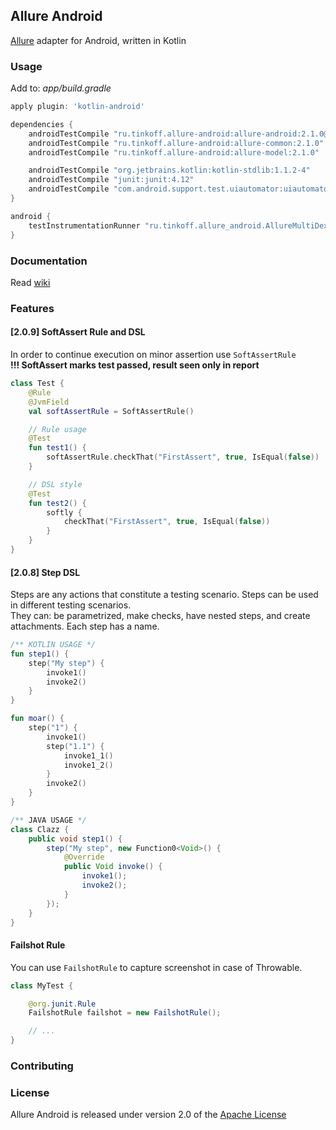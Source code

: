 [license]: http://www.apache.org/licenses/LICENSE-2.0 "Apache License 2.0"
[allure2]: https://github.com/allure-framework/allure2
[wiki]: https://github.com/TinkoffCreditSystems/allure-android/wiki
[contributing]: CONTRIBUTING.md

## Allure Android
[Allure][allure2] adapter for Android, written in Kotlin


### Usage
Add to: _app/build.gradle_
```gradle
apply plugin: 'kotlin-android'

dependencies {
    androidTestCompile "ru.tinkoff.allure-android:allure-android:2.1.0@aar"
    androidTestCompile "ru.tinkoff.allure-android:allure-common:2.1.0"
    androidTestCompile "ru.tinkoff.allure-android:allure-model:2.1.0"

    androidTestCompile "org.jetbrains.kotlin:kotlin-stdlib:1.1.2-4"
    androidTestCompile "junit:junit:4.12"
    androidTestCompile "com.android.support.test.uiautomator:uiautomator-v18:2.1.2"
}

android {
    testInstrumentationRunner "ru.tinkoff.allure_android.AllureMultiDexRunner"
}

```

### Documentation

Read [wiki]

### Features
#### [2.0.9] SoftAssert Rule and DSL
In order to continue execution on minor assertion use `SoftAssertRule`<br />
**!!! SoftAssert marks test passed, result seen only in report**

```kotlin
class Test {
    @Rule
    @JvmField
    val softAssertRule = SoftAssertRule()

    // Rule usage
    @Test
    fun test1() {
        softAssertRule.checkThat("FirstAssert", true, IsEqual(false))
    }

    // DSL style
    @Test
    fun test2() {
        softly {
            checkThat("FirstAssert", true, IsEqual(false))
        }
    }
}
```

#### [2.0.8] Step DSL
Steps are any actions that constitute a testing scenario. Steps can be used in different testing scenarios. <br />
They can: be parametrized, make checks, have nested steps, and create attachments. Each step has a name.

```kotlin
/** KOTLIN USAGE */
fun step1() {
    step("My step") {
		invoke1()
		invoke2()
    }
}

fun moar() {
    step("1") {
        invoke1()
        step("1.1") {
            invoke1_1()
            invoke1_2()
        }
        invoke2()
    }
}
```

```java
/** JAVA USAGE */
class Clazz {
    public void step1() {
        step("My step", new Function0<Void>() {
            @Override
            public Void invoke() {
                invoke1();
                invoke2();
            }
        });
    }
}
```

#### Failshot Rule
You can use `FailshotRule` to capture screenshot in case of Throwable.
```java
class MyTest {

    @org.junit.Rule
    FailshotRule failshot = new FailshotRule();

    // ...
}
```



### Contributing


### License

Allure Android is released under version 2.0 of the [Apache License][license]